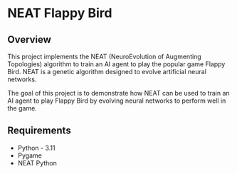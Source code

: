 # NEAT Flappy Bird

## Overview

This project implements the NEAT (NeuroEvolution of Augmenting Topologies) algorithm to train an AI agent to play the popular game Flappy Bird. NEAT is a genetic algorithm designed to evolve artificial neural networks.

The goal of this project is to demonstrate how NEAT can be used to train an AI agent to play Flappy Bird by evolving neural networks to perform well in the game.

## Requirements

- Python - 3.11
- Pygame
- NEAT Python
